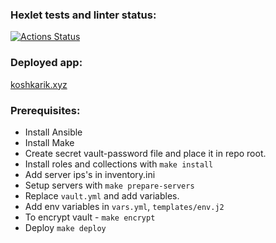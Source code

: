 ### Hexlet tests and linter status:

[![Actions Status](https://github.com/koshkarik/devops-for-programmers-project-76/workflows/hexlet-check/badge.svg)](https://github.com/koshkarik/devops-for-programmers-project-76/actions)

### Deployed app:
[koshkarik.xyz](https://koshkarik.xyz)

### Prerequisites:
- Install Ansible
- Install Make
- Create secret vault-password file and place it in repo root.
- Install roles and collections with `make install`
- Add server ips's in inventory.ini
- Setup servers with `make prepare-servers`
- Replace `vault.yml` and add variables.
- Add env variables in `vars.yml`, `templates/env.j2`
- To encrypt vault - `make encrypt`
- Deploy `make deploy`


